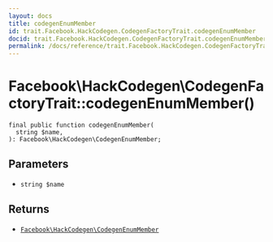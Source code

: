 ```yaml
---
layout: docs
title: codegenEnumMember
id: trait.Facebook.HackCodegen.CodegenFactoryTrait.codegenEnumMember
docid: trait.Facebook.HackCodegen.CodegenFactoryTrait.codegenEnumMember
permalink: /docs/reference/trait.Facebook.HackCodegen.CodegenFactoryTrait.codegenEnumMember/
---
```

# Facebook\\HackCodegen\\CodegenFactoryTrait::codegenEnumMember()




``` Hack
final public function codegenEnumMember(
  string $name,
): Facebook\HackCodegen\CodegenEnumMember;
```




## Parameters




+ ` string $name `




## Returns




* [` Facebook\HackCodegen\CodegenEnumMember `](<class.Facebook.HackCodegen.CodegenEnumMember.md>)